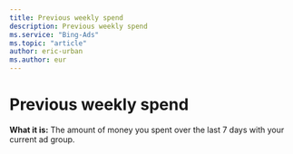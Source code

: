 ```yaml
---
title: Previous weekly spend
description: Previous weekly spend
ms.service: "Bing-Ads"
ms.topic: "article"
author: eric-urban
ms.author: eur
---
```


# Previous weekly spend

**What it is:** The amount of money you spent over the last 7 days with your current ad group.


